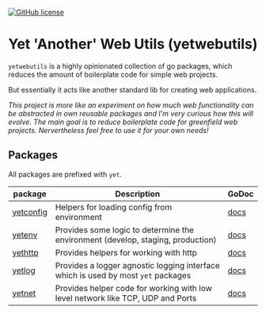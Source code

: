 [![GitHub license](https://img.shields.io/github/license/pvormste/yetwebutils)](https://github.com/pvormste/yetwebutils/blob/master/LICENSE)

# Yet 'Another' Web Utils (yetwebutils)

`yetwebutils` is a highly opinionated collection of go packages, which reduces the amount of boilerplate code for simple web projects.

But essentially it acts like another standard lib for creating web applications.

_This project is more like an experiment on how much web functionality can be abstracted in own reusable packages and I'm very curious how this will evolve. The main goal is to reduce boilerplate code for greenfield web projects. Nervertheless feel free to use it for your own needs!_

## Packages

All packages are prefixed with `yet`.

| package | Description | GoDoc |
| ------- | ----------- | ----- |
| [yetconfig](https://github.com/pvormste/yet-web-utils/tree/master/yetconfig) | Helpers for loading config from environment | [docs](https://godoc.org/github.com/pvormste/yetwebutils/yetconfig) |
| [yetenv](https://github.com/pvormste/yet-web-utils/tree/master/yetenv) | Provides some logic to determine the environment (develop, staging, production) | [docs](https://godoc.org/github.com/pvormste/yetwebutils/yetenv) |
| [yethttp](https://github.com/pvormste/yet-web-utils/tree/master/yethttp) | Provides helpers for working with http | [docs](https://godoc.org/github.com/pvormste/yetwebutils/yethttp) |
| [yetlog](https://github.com/pvormste/yet-web-utils/tree/master/yetlog) | Provides a logger agnostic logging interface which is used by most `yet` packages | [docs](https://godoc.org/github.com/pvormste/yetwebutils/yetlog) |
| [yetnet](https://github.com/pvormste/yet-web-utils/tree/master/yetnet) | Provides helper code for working with low level network like TCP, UDP and Ports | [docs](https://godoc.org/github.com/pvormste/yetwebutils/yetnet) |
 
